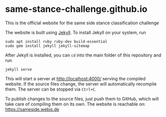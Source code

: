 # same-stance-challenge.github.io

This is the official website for the same side stance classification challenge

The website is built using [Jekyll](https://jekyllrb.com/docs/). To install Jekyll on your system, run

    sudo apt install ruby ruby-dev build-essential
    sudo gem install jekyll jekyll-sitemap

After Jekyll is installed, you can `cd` into the main folder of this
repository and run

    jekyll serve

This will start a server at <http://localhost:4000/> serving the compiled
website. If the source files change, the server will automatically recompile
them. The server can be stopped via `Ctrl+C`.

To publish changes to the source files, just push them to GitHub, which will
take care of compiling them on its own. The website is reachable on: https://sameside.webis.de
